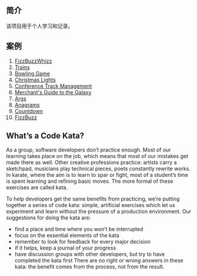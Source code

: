 ## 简介
该项目用于个人学习和记录。

## 案例
1. [FizzBuzzWhizz](src/main/resources/fizzbuzzwhizz/README.md)
2. [Trains](src/main/resources/trains/README.md)
3. [Bowling Game](src/main/resources/bowlinggame/README.md)
4. [Christmas Lights](src/main/resources/christmaslights/README.md)
5. [Conference Track Management](src/main/resources/conferencetrackmanagement/README.md)
6. [Merchant's Guide to the Galaxy](src/main/resources/merchantguidetothegalaxy/README.md)
7. [Args](src/main/resources/args/README.md)
8. [Anagrams](src/main/resources/anagrams/README.md)
9. [Countdown](src/main/resources/countdowntimer/README.md)
9. [FizzBuzz](src/main/resources/fizzbuzz/README.md)


## What’s a Code Kata?
As a group, software developers don’t practice enough. Most of our learning takes place on the job, which means that most of our mistakes get made there as well. Other creative professions practice: artists carry a sketchpad, musicians play technical pieces, poets constantly rewrite works. In karate, where the aim is to learn to spar or fight, most of a student’s time is spent learning and refining basic moves. The more formal of these exercises are called kata.

To help developers get the same benefits from practicing, we’re putting together a series of code kata: simple, artificial exercises which let us experiment and learn without the pressure of a production environment. Our suggestions for doing the kata are:

- find a place and time where you won’t be interrupted
- focus on the essential elements of the kata
- remember to look for feedback for every major decision
- if it helps, keep a journal of your progress
- have discussion groups with other developers, but try to have completed the kata first
There are no right or wrong answers in these kata: the benefit comes from the process, not from the result.